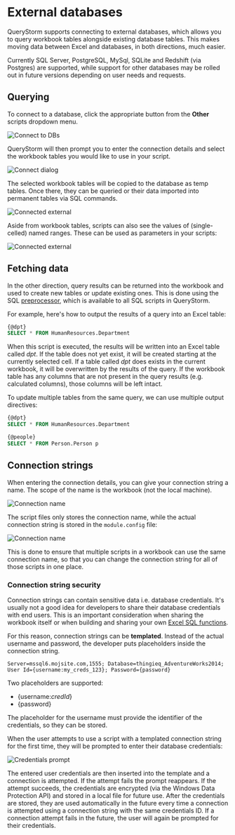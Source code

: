 # External databases

QueryStorm supports connecting to external databases, which allows you to query workbook tables alongside existing database tables. This makes moving data between Excel and databases, in both directions, much easier.

Currently SQL Server, PostgreSQL, MySql, SQLite and Redshift (via Postgres) are supported, while support for other databases may be rolled out in future versions depending on user needs and requests.

## Querying
To connect to a database, click the appropriate button from the **Other** scripts dropdown menu.

![Connect to DBs](../../Images/other_scripts.png)

QueryStorm will then prompt you to enter the connection details and select the workbook tables you would like to use in your script. 

![Connect dialog](../../Images/connect_dialog.png)

The selected workbook tables will be copied to the database as temp tables. Once there, they can be queried or their data imported into permanent tables via SQL commands.

![Connected external](../../Images/connected_external.png?v=1 "Connected to external SQL Server")

Aside from workbook tables, scripts can also see the values of (single-celled) named ranges. These can be used as parameters in your scripts: 

![Connected external](../../Images/sql_cell_parameter.png "Connected to external SQL Server")

## Fetching data

In the other direction, query results can be returned into the workbook and used to create new tables or update existing ones. This is done using the SQL [preprocessor](todo), which is available to all SQL scripts in QueryStorm.

For example, here's how to output the results of a query into an Excel table:
```sql
{@dpt}
SELECT * FROM HumanResources.Department
```   
When this script is executed, the results will be written into an Excel table called *dpt*. If the table does not yet exist, it will be created starting at the currently selected cell. If a table called *dpt* does exists in the current workbook, it will be overwritten by the results of the query. If the workbook table has any columns that are not present in the query results (e.g. calculated columns), those columns will be left intact.

To update multiple tables from the same query, we can use multiple output directives:

```sql
{@dpt}
SELECT * FROM HumanResources.Department

{@people}
SELECT * FROM Person.Person p
```

## Connection strings

When entering the connection details, you can give your connection string a name. The scope of the name is the workbook (not the local machine).

![Connection name](../../Images/connection_name_1.png)

The script files only stores the connection name, while the actual connection string is stored in the `module.config` file:

![Connection name](../../Images/connection_name_2.png)

This is done to ensure that multiple scripts in a workbook can use the same connection name, so that you can change the connection string for all of those scripts in one place. 

### Connection string security

Connection strings can contain sensitive data i.e. database credentials. It's usually not a good idea for developers to share their database credentials with end users. This is an important consideration when sharing the workbook itself or when building and sharing your own [Excel SQL functions](todo).

For this reason, connection strings can be **templated**. Instead of the actual username and password, the developer puts placeholders inside the connection string. 

```
Server=mssql6.mojsite.com,1555; Database=thingieq_AdventureWorks2014; User Id={username:my_creds_123}; Password={password}
```

Two placeholders are supported:
- {username:*credId*}
- {password}

The placeholder for the username must provide the identifier of the credentials, so they can be stored. 

When the user attempts to use a script with a templated connection string for the first time, they will be prompted to enter their database credentials:

![Credentials prompt](../../Images/credentials_promt.png)

The entered user credentials are then inserted into the template and a connection is attempted. If the attempt fails the prompt reappears. If the attempt succeeds, the credentials are encrypted (via the Windows Data Protection API) and stored in a local file for future use. After the credentials are stored, they are used automatically in the future every time a connection is attempted using a connection string with the same credentials ID. If a connection attempt fails in the future, the user will again be prompted for their credentials. 